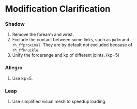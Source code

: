 # Modification Clarification

### Shadow 
1. Remove the forearm and wrist.
2. Exclude the contact between some links, such as `palm` and `rh_ffproximal`. They are by default not excluded because of `rh_ffknuckle`.
3. Unify the forcerange and kp of different joints. (kp=5)

### Allegro
1. Use kp=5.

### Leap
1. Use simplified visual mesh to speedup loading.

